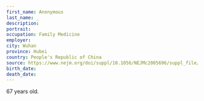 ```yaml
---
first_name: Anonymous
last_name: _
description: 
portrait: 
occupation: Family Medicine
employer: 
city: Wuhan
province: Hubei
country: People's Republic of China
source: https://www.nejm.org/doi/suppl/10.1056/NEJMc2005696/suppl_file/nejmc2005696_appendix.pdf
birth_date: 
death_date: 
---
```


67 years old.